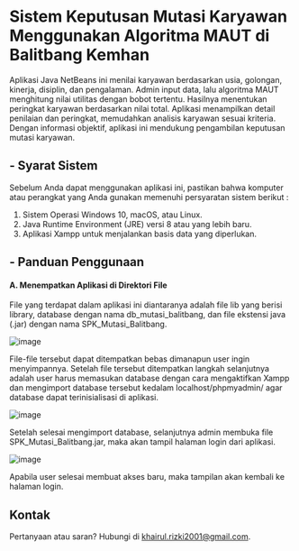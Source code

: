 # Sistem Keputusan Mutasi Karyawan Menggunakan Algoritma MAUT di Balitbang Kemhan

Aplikasi Java NetBeans ini menilai karyawan berdasarkan usia, golongan, kinerja, disiplin, dan pengalaman. Admin input data, lalu algoritma MAUT menghitung nilai utilitas dengan bobot tertentu. Hasilnya menentukan peringkat karyawan berdasarkan nilai total. Aplikasi menampilkan detail penilaian dan peringkat, memudahkan analisis karyawan sesuai kriteria. Dengan informasi objektif, aplikasi ini mendukung pengambilan keputusan mutasi karyawan.

## - Syarat Sistem

Sebelum Anda dapat menggunakan aplikasi ini, pastikan bahwa komputer atau perangkat yang Anda gunakan memenuhi persyaratan sistem berikut :
1.	Sistem Operasi Windows 10, macOS, atau Linux.
2.	Java Runtime Environment (JRE) versi 8 atau yang lebih baru.
3.	Aplikasi Xampp untuk menjalankan basis data yang diperlukan.

## - Panduan Penggunaan
#### A. Menempatkan Aplikasi di Direktori File
File yang terdapat dalam aplikasi ini diantaranya adalah file lib yang berisi library, database dengan nama db_mutasi_balitbang, dan file ekstensi java (.jar) dengan nama SPK_Mutasi_Balitbang.

![image](https://github.com/rizkikh/Sistem-Keputusan-Mutasi-Karyawan-Menggunakan-Algoritma-MAUT-di-Balitbang-Kemhan/assets/60820209/935bb07e-c96c-4a05-94bd-9b7ebb72e6e6)

File-file tersebut dapat ditempatkan bebas dimanapun user ingin menyimpannya. Setelah file tersebut ditempatkan langkah selanjutnya adalah user harus memasukan database dengan cara mengaktifkan Xampp dan mengimport database tersebut kedalam localhost/phpmyadmin/ agar database dapat terinisialisasi di aplikasi.

![image](https://github.com/rizkikh/Sistem-Keputusan-Mutasi-Karyawan-Menggunakan-Algoritma-MAUT-di-Balitbang-Kemhan/assets/60820209/9e6a452a-aace-40e1-9d92-d41050099f65)

Setelah selesai mengimport database, selanjutnya admin membuka file SPK_Mutasi_Balitbang.jar, maka akan tampil halaman login dari aplikasi.

![image](https://github.com/rizkikh/Sistem-Keputusan-Mutasi-Karyawan-Menggunakan-Algoritma-MAUT-di-Balitbang-Kemhan/assets/60820209/6fe4deaf-98da-4f14-b81d-32e98f0f84c8)

Apabila user selesai membuat akses baru, maka tampilan akan kembali ke halaman login.

## Kontak

Pertanyaan atau saran? Hubungi di khairul.rizki2001@gmail.com.
